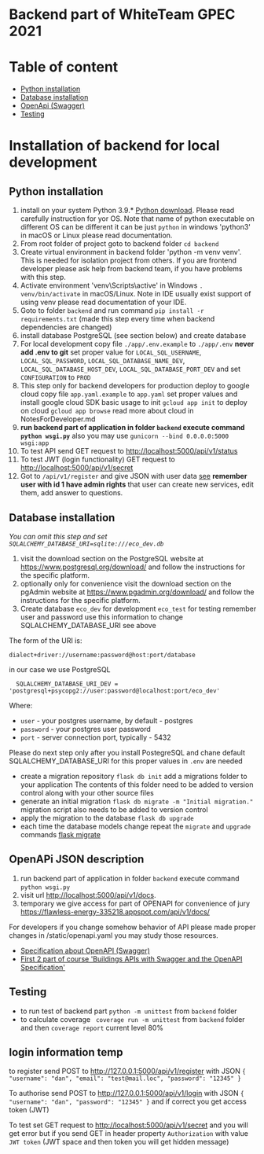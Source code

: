 # Backend part of WhiteTeam GPEC 2021
# Table of content
* [Python installation](#python-installation)
* [Database installation](#database-installation)
* [OpenApi (Swagger)](#openapi-json-description)
* [Testing](#testing)

# Installation of backend for local development
## Python installation
1. install on your system Python 3.9.* [Python download](https://www.python.org/downloads/). 
Please read carefully instruction for yor OS. Note that name of python executable on different OS can 
be different it can be just `python` in windows 'python3' in macOS or Linux please read documentation.
2. From root folder of project goto to backend folder `cd backend`
3. Create virtual environment in backend folder 'python -m venv venv'. This is needed for isolation project from others.
If you are frontend developer please ask help from backend team, if you have problems with this step. 
4. Activate environment 'venv\Scripts\active' in Windows `. venv/bin/activate`  in macOS/Linux. Note in IDE usually 
exist support of using venv please read documentation of your IDE.
5. Goto to folder `backend` and run command `pip install -r requirements.txt`
   (made this step every time when backend dependencies are changed)
6. install database PostgreSQL (see section below) and create database
7. For local development copy file `./app/.env.example` to `./app/.env` **never add .env to git** set proper value for
`LOCAL_SQL_USERNAME`, `LOCAL_SQL_PASSWORD`, `LOCAL_SQL_DATABASE_NAME_DEV`, `LOCAL_SQL_DATABASE_HOST_DEV`, `LOCAL_SQL_DATABASE_PORT_DEV`
and set `CONFIGURATION` to `PROD`
8. This step only for backend developers for production deploy to google cloud copy file `app.yaml.example` to `app.yaml` set proper values
and install  google cloud SDK basic usage to init `gcloud app init` to deploy on cloud `gcloud app browse` read more about cloud in NotesForDeveloper.md
9. **run backend part of application in folder `backend` execute command `python wsgi.py`** also you may use `gunicorn --bind 0.0.0.0:5000 wsgi:app`
10. To test API send GET request to <http://localhost:5000/api/v1/status>
11. To test JWT (login functionality) GET request to <http://localhost:5000/api/v1/secret>
12. Got to `/api/v1/register` and give JSON with user data [see](#login-information-temp) **remember 
user with id 1 have admin rights**  that user can create new services, edit them, add answer to questions.


## Database installation
*You can omit this step and set `SQLALCHEMY_DATABASE_URI=sqlite:///eco_dev.db`*
1. visit the download section on the PostgreSQL website at <https://www.postgresql.org/download/>
 and follow the instructions for the specific platform.
2. optionally only for convenience visit the download section on the pgAdmin website at 
<https://www.pgadmin.org/download/> and follow the instructions for the specific platform.
3. Create database `eco_dev` for development `eco_test` for testing remember user and password use this
information to change SQLALCHEMY_DATABASE_URI see above

The form of the URI is:
```
dialect+driver://username:password@host:port/database
```
in our case we use PostgreSQL
 ```
   SQLALCHEMY_DATABASE_URI_DEV = 'postgresql+psycopg2://user:password@localhost:port/eco_dev'
 ```
Where:
- `user` - your postgres username, by default - postgres
- `password` - your postgres user password
- `port` - server connection port, typically - 5432

Please do next step only after you install PostegreSQL and chane default SQLALCHEMY_DATABASE_URI for this proper
values in `.env` are needed

* create a migration repository `flask db init` add a migrations folder to your application 
The contents of this folder need to be added to version control along with your other source files
* generate an initial migration `flask db migrate -m "Initial migration."` migration script also needs to be added 
to version control
* apply the migration to the database `flask db upgrade`
* each time the database models change repeat the `migrate` and `upgrade` commands
[flask migrate](https://flask-migrate.readthedocs.io/en/latest/index.html)



## OpenAPi JSON description
1. run backend part of application in folder `backend` execute command `python wsgi.py`
2. visit url [http://localhost:5000/api/v1/docs](http://localhost:5000/api/v1/docs).
3. temporary we give access for part of OPENAPI for convenience of jury <https://flawless-energy-335218.appspot.com/api/v1/docs/> 

For developers if you change somehow behavior of API please made proper changes in /static/openapi.yaml you may study those resources. 
- [Specification about OpenAPI (Swagger)](https://swagger.io/specification/)
- [First 2 part of course 'Buildings APIs with Swagger and the OpenAPI Specification'](https://www.linkedin.com/learning/building-apis-with-swagger-and-the-openapi-specification/building-apis-with-swagger?u=2113185)


## Testing
* to run test of backend part `python -m unittest` from `backend` folder
* to calculate coverage ` coverage run -m unittest` from `backend` folder and then `coverage report` current level 80%

## login information temp

to register send POST to <http://127.0.0.1:5000/api/v1/register> with JSON ```{
    "username": "dan",
    "email": "test@mail.loc",
    "password": "12345"
}``` 

To authorise send POST to <http://127.0.0.1:5000/api/v1/login> with JSON ```{
    "username": "dan",
    "password": "12345"
}```  and if correct you get access token (JWT)

To test set GET  request to <http://localhost:5000/api/v1/secret> and you will get error
but if you send GET in header property `Authorization` with value `JWT token` (JWT space and then token you will get 
hidden message)
